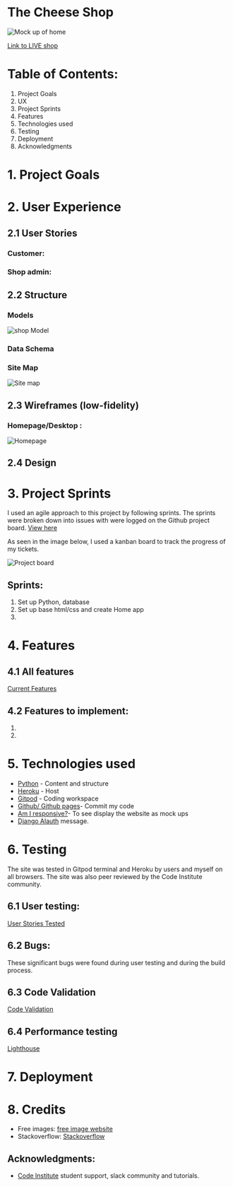 # The Cheese Shop
![Mock up of home]()

[Link to LIVE shop]()

# Table of Contents:

1. Project Goals
2. UX
3. Project Sprints
4. Features
5. Technologies used 
6. Testing
7. Deployment
8. Acknowledgments 


# 1. Project Goals



# 2. User Experience

## 2.1 User Stories 

### Customer:


### Shop admin:
 


## 2.2 Structure

### Models
![shop Model](/readmeimages/models.png)

### Data Schema



### Site Map
![Site map](/readmeimages/Sitemap.png)


## 2.3 Wireframes (low-fidelity)
### Homepage/Desktop :
![Homepage](/readmeimages/Homepage_desktop.png)

## 2.4 Design
 

# 3. Project Sprints

I used an agile approach to this project by following sprints. The sprints were broken down into issues with were logged on the Github project board. [View here](https://github.com/users/angharadcaswell/projects/1/views/1)

As seen in the image below, I used a kanban board to track the progress of my tickets. 

![Project board](/readmeimages/project_board.png)

## Sprints:
1. Set up Python, database
2. Set up base html/css and create Home app
3. 



# 4. Features

## 4.1 All features
[Current Features](features.md)

## 4.2 Features to implement:

1. 
2. 


# 5. Technologies used 
* [Python](https://en.wikipedia.org/wiki/Python_(programming_language)) - Content and structure
* [Heroku](https://id.heroku.com/login) - Host
* [Gitpod](https://www.gitpod.io/) - Coding workspace
* [Github/ Github pages](https://github.com/)- Commit my code
* [Am I responsive?](http://ami.responsivedesign.is/#)- To see display the website as mock ups  
* [Django Alauth](https://django-allauth.readthedocs.io/en/latest/installation.html)
message. 


# 6. Testing  
The site was tested in Gitpod terminal and Heroku by users and myself on all browsers. The site was also peer reviewed by the Code Institute community. 

## 6.1 User testing:

[User Stories Tested](userstories.md)

## 6.2 Bugs:
These significant bugs were found during user testing and during the build process. 


## 6.3 Code Validation
[Code Validation](codevalidation.md)

## 6.4 Performance testing
[Lighthouse](performance.md)




# 7. Deployment


# 8. Credits
- Free images: [free image website](https://www.pexels.com/search/surfing/?orientation=landscape)
- Stackoverflow: [Stackoverflow](https://stackoverflow.com/)


## Acknowledgments: 
* [Code Institute](https://codeinstitute.net/) student support, slack community and tutorials. 